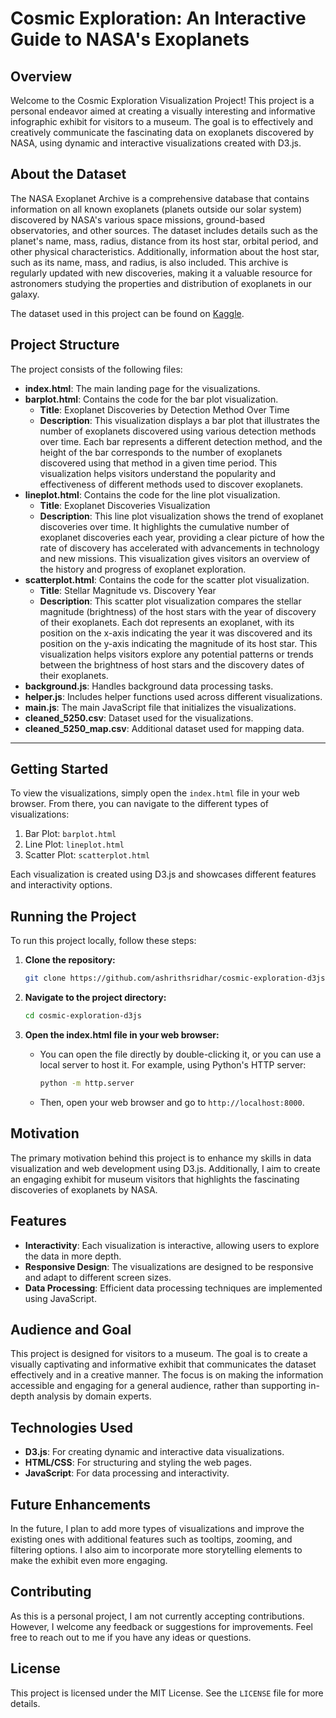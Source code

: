 # Cosmic Exploration: An Interactive Guide to NASA's Exoplanets

## Overview

Welcome to the Cosmic Exploration Visualization Project! This project is a personal endeavor aimed at creating a visually interesting and informative infographic exhibit for visitors to a museum. The goal is to effectively and creatively communicate the fascinating data on exoplanets discovered by NASA, using dynamic and interactive visualizations created with D3.js.

## About the Dataset

The NASA Exoplanet Archive is a comprehensive database that contains information on all known exoplanets (planets outside our solar system) discovered by NASA's various space missions, ground-based observatories, and other sources. The dataset includes details such as the planet's name, mass, radius, distance from its host star, orbital period, and other physical characteristics. Additionally, information about the host star, such as its name, mass, and radius, is also included. This archive is regularly updated with new discoveries, making it a valuable resource for astronomers studying the properties and distribution of exoplanets in our galaxy.

The dataset used in this project can be found on [Kaggle](https://www.kaggle.com/datasets/adityamishraml/nasaexoplanets).

## Project Structure

The project consists of the following files:

- **index.html**: The main landing page for the visualizations.
- **barplot.html**: Contains the code for the bar plot visualization.
  - **Title**: Exoplanet Discoveries by Detection Method Over Time
  - **Description**: This visualization displays a bar plot that illustrates the number of exoplanets discovered using various detection methods over time. Each bar represents a different detection method, and the height of the bar corresponds to the number of exoplanets discovered using that method in a given time period. This visualization helps visitors understand the popularity and effectiveness of different methods used to discover exoplanets.
- **lineplot.html**: Contains the code for the line plot visualization.
  - **Title**: Exoplanet Discoveries Visualization
  - **Description**: This line plot visualization shows the trend of exoplanet discoveries over time. It highlights the cumulative number of exoplanet discoveries each year, providing a clear picture of how the rate of discovery has accelerated with advancements in technology and new missions. This visualization gives visitors an overview of the history and progress of exoplanet exploration.
- **scatterplot.html**: Contains the code for the scatter plot visualization.
  - **Title**: Stellar Magnitude vs. Discovery Year
  - **Description**: This scatter plot visualization compares the stellar magnitude (brightness) of the host stars with the year of discovery of their exoplanets. Each dot represents an exoplanet, with its position on the x-axis indicating the year it was discovered and its position on the y-axis indicating the magnitude of its host star. This visualization helps visitors explore any potential patterns or trends between the brightness of host stars and the discovery dates of their exoplanets.
- **background.js**: Handles background data processing tasks.
- **helper.js**: Includes helper functions used across different visualizations.
- **main.js**: The main JavaScript file that initializes the visualizations.
- **cleaned_5250.csv**: Dataset used for the visualizations.
- **cleaned_5250_map.csv**: Additional dataset used for mapping data.

---

## Getting Started

To view the visualizations, simply open the `index.html` file in your web browser. From there, you can navigate to the different types of visualizations:

1. Bar Plot: `barplot.html`
2. Line Plot: `lineplot.html`
3. Scatter Plot: `scatterplot.html`

Each visualization is created using D3.js and showcases different features and interactivity options.

## Running the Project

To run this project locally, follow these steps:

1. **Clone the repository:**
   ```bash
   git clone https://github.com/ashrithsridhar/cosmic-exploration-d3js.git
   ```

2. **Navigate to the project directory:**
   ```bash
   cd cosmic-exploration-d3js
   ```

3. **Open the index.html file in your web browser:**
   - You can open the file directly by double-clicking it, or you can use a local server to host it. For example, using Python's HTTP server:
     ```bash
     python -m http.server
     ```
   - Then, open your web browser and go to `http://localhost:8000`.

## Motivation

The primary motivation behind this project is to enhance my skills in data visualization and web development using D3.js. Additionally, I aim to create an engaging exhibit for museum visitors that highlights the fascinating discoveries of exoplanets by NASA.

## Features

- **Interactivity**: Each visualization is interactive, allowing users to explore the data in more depth.
- **Responsive Design**: The visualizations are designed to be responsive and adapt to different screen sizes.
- **Data Processing**: Efficient data processing techniques are implemented using JavaScript.

## Audience and Goal

This project is designed for visitors to a museum. The goal is to create a visually captivating and informative exhibit that communicates the dataset effectively and in a creative manner. The focus is on making the information accessible and engaging for a general audience, rather than supporting in-depth analysis by domain experts.

## Technologies Used

- **D3.js**: For creating dynamic and interactive data visualizations.
- **HTML/CSS**: For structuring and styling the web pages.
- **JavaScript**: For data processing and interactivity.

## Future Enhancements

In the future, I plan to add more types of visualizations and improve the existing ones with additional features such as tooltips, zooming, and filtering options. I also aim to incorporate more storytelling elements to make the exhibit even more engaging.

## Contributing

As this is a personal project, I am not currently accepting contributions. However, I welcome any feedback or suggestions for improvements. Feel free to reach out to me if you have any ideas or questions.

## License

This project is licensed under the MIT License. See the `LICENSE` file for more details.
